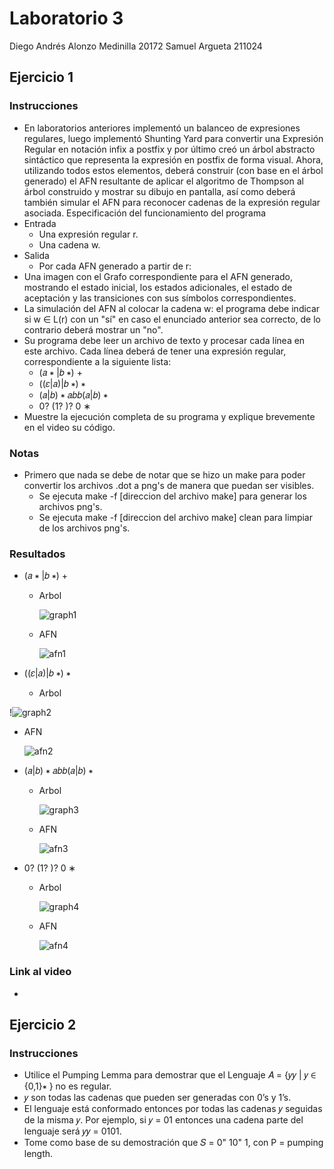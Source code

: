 # Laboratorio 3
Diego Andrés Alonzo Medinilla 20172
Samuel Argueta 211024
## Ejercicio 1
### Instrucciones
* En laboratorios anteriores implementó un balanceo de expresiones regulares, luego implementó Shunting Yard para convertir una Expresión Regular en notación infix a postfix y por último creó un árbol abstracto sintáctico que representa la expresión en postfix de forma visual. Ahora, utilizando todos estos elementos, deberá construir (con base en el árbol generado) el AFN resultante de aplicar el algoritmo de Thompson al árbol construido y mostrar su dibujo en pantalla, así como deberá también simular el AFN para reconocer cadenas de la expresión regular asociada. Especificación del funcionamiento del programa
* Entrada
    * Una expresión regular r.
    * Una cadena w.
* Salida
    * Por cada AFN generado a partir de r:
* Una imagen con el Grafo correspondiente para el AFN generado, mostrando el estado inicial, los estados adicionales, el estado de aceptación y las transiciones con sus símbolos correspondientes.
* La simulación del AFN al colocar la cadena w: el programa debe indicar si w ∈ L(r) con un "sí" en caso el enunciado anterior sea correcto, de lo contrario deberá mostrar un "no".
* Su programa debe leer un archivo de texto y procesar cada línea en este archivo. Cada
línea deberá de tener una expresión regular, correspondiente a la siguiente lista:
    * (𝑎 ∗ |𝑏 ∗) +
    * ((𝜀|𝑎)|𝑏 ∗) ∗
    * (𝑎|𝑏) ∗ 𝑎𝑏𝑏(𝑎|𝑏) ∗
    * 0? (1? )? 0 ∗
* Muestre la ejecución completa de su programa y explique brevemente en el video su código.
### Notas
* Primero que nada se debe de notar que se hizo un make para poder convertir los archivos .dot a png's de manera que puedan ser visibles. 
    * Se ejecuta make -f [direccion del archivo make] para generar los archivos png's.
    * Se ejecuta make -f [direccion del archivo make] clean para limpiar de los archivos png's.
### Resultados
* (𝑎 ∗ |𝑏 ∗) +
   * Arbol

     ![graph1](https://github.com/DiggsPapu/TeoriaComputacion/assets/84475020/160dd4d9-b685-446f-a1c2-e224bcc3f60b)
   * AFN

     ![afn1](https://github.com/DiggsPapu/TeoriaComputacion/assets/84475020/a28f227a-e174-4049-9079-3e2e182643f4)

* ((𝜀|𝑎)|𝑏 ∗) ∗
   * Arbol

!![graph2](https://github.com/DiggsPapu/TeoriaComputacion/assets/84475020/397bd5f7-fead-4a07-a8b7-fc548aa0c0f5)
   * AFN

     ![afn2](https://github.com/DiggsPapu/TeoriaComputacion/assets/84475020/47254660-4261-4cb8-b9f8-c8b8440426c9)

* (𝑎|𝑏) ∗ 𝑎𝑏𝑏(𝑎|𝑏) ∗
   * Arbol

     ![graph3](https://github.com/DiggsPapu/TeoriaComputacion/assets/84475020/30276a87-a854-4e04-9a06-0204085a6cb0)
   * AFN

     ![afn3](https://github.com/DiggsPapu/TeoriaComputacion/assets/84475020/cc74b404-25e1-4b43-bd53-28d2aaa82e2e)

* 0? (1? )? 0 ∗
   * Arbol

     ![graph4](https://github.com/DiggsPapu/TeoriaComputacion/assets/84475020/3e5bf44d-21f3-46f3-b372-db90853c04df)
   * AFN

     ![afn4](https://github.com/DiggsPapu/TeoriaComputacion/assets/84475020/f22716b9-1351-44ba-8d62-bf3ad30b9181)


### Link al video
* 
## Ejercicio 2
### Instrucciones
* Utilice el Pumping Lemma para demostrar que el Lenguaje 𝐴 = {𝑦𝑦 | 𝑦 ∈ {0,1}∗ } no es regular.
* 𝑦 son todas las cadenas que pueden ser generadas con 0’s y 1’s.
* El lenguaje está conformado entonces por todas las cadenas 𝑦 seguidas de la misma 𝑦. Por ejemplo, si 𝑦 = 01 entonces una cadena parte del lenguaje será 𝑦𝑦 = 0101.
* Tome como base de su demostración que 𝑆 = 0" 10" 1, con P = pumping length.

